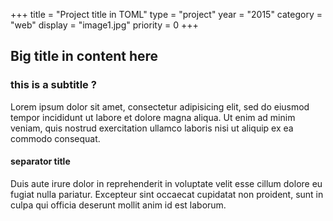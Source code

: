 +++
title = "Project title in TOML"
type = "project"
year = "2015"
category = "web"
display = "image1.jpg"
priority = 0
+++

## Big title in content here

### this is a subtitle ?

Lorem ipsum dolor sit amet, consectetur adipisicing elit, sed do eiusmod tempor incididunt ut labore et dolore magna aliqua. Ut enim ad minim veniam, quis nostrud exercitation ullamco laboris nisi ut aliquip ex ea commodo consequat.

#### separator title

Duis aute irure dolor in reprehenderit in voluptate velit esse cillum dolore eu fugiat nulla pariatur. Excepteur sint occaecat cupidatat non proident, sunt in culpa qui officia deserunt mollit anim id est laborum.
